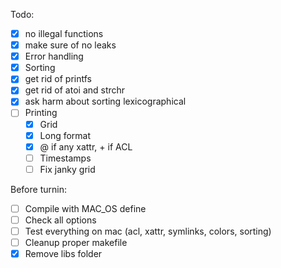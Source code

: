 Todo:
 - [X] no illegal functions
 - [X] make sure of no leaks
 - [X] Error handling
 - [X] Sorting
 - [X] get rid of printfs
 - [X] get rid of atoi and strchr
 - [X] ask harm about sorting lexicographical
 - [ ] Printing
   - [X] Grid
   - [X] Long format
   - [X] @ if any xattr, + if ACL
   - [ ] Timestamps
   - [ ] Fix janky grid

Before turnin:
 - [ ] Compile with MAC_OS define
 - [ ] Check all options
 - [ ] Test everything on mac (acl, xattr, symlinks, colors, sorting)
 - [ ] Cleanup proper makefile
 - [X] Remove libs folder
